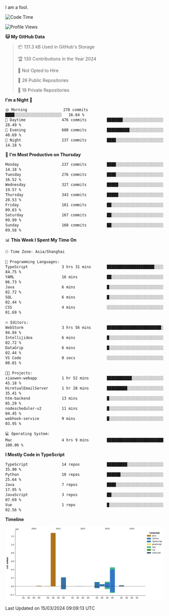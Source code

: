 I am a fool.

<!--START_SECTION:waka-->
![Code Time](http://img.shields.io/badge/Code%20Time-1%2C253%20hrs%2023%20mins-blue)

![Profile Views](http://img.shields.io/badge/Profile%20Views-2-blue)

**🐱 My GitHub Data** 

> 📦 131.3 kB Used in GitHub's Storage 
 > 
> 🏆 130 Contributions in the Year 2024
 > 
> 🚫 Not Opted to Hire
 > 
> 📜 26 Public Repositories 
 > 
> 🔑 19 Private Repositories 
 > 
**I'm a Night 🦉** 

```text
🌞 Morning                278 commits         ████░░░░░░░░░░░░░░░░░░░░░   16.64 % 
🌆 Daytime                476 commits         ███████░░░░░░░░░░░░░░░░░░   28.49 % 
🌃 Evening                680 commits         ██████████░░░░░░░░░░░░░░░   40.69 % 
🌙 Night                  237 commits         ████░░░░░░░░░░░░░░░░░░░░░   14.18 % 
```
📅 **I'm Most Productive on Thursday** 

```text
Monday                   237 commits         ████░░░░░░░░░░░░░░░░░░░░░   14.18 % 
Tuesday                  276 commits         ████░░░░░░░░░░░░░░░░░░░░░   16.52 % 
Wednesday                327 commits         █████░░░░░░░░░░░░░░░░░░░░   19.57 % 
Thursday                 343 commits         █████░░░░░░░░░░░░░░░░░░░░   20.53 % 
Friday                   161 commits         ██░░░░░░░░░░░░░░░░░░░░░░░   09.63 % 
Saturday                 167 commits         ██░░░░░░░░░░░░░░░░░░░░░░░   09.99 % 
Sunday                   160 commits         ██░░░░░░░░░░░░░░░░░░░░░░░   09.58 % 
```


📊 **This Week I Spent My Time On** 

```text
🕑︎ Time Zone: Asia/Shanghai

💬 Programming Languages: 
TypeScript               3 hrs 31 mins       █████████████████████░░░░   84.75 % 
YAML                     16 mins             ██░░░░░░░░░░░░░░░░░░░░░░░   06.73 % 
Java                     6 mins              █░░░░░░░░░░░░░░░░░░░░░░░░   02.72 % 
SQL                      6 mins              █░░░░░░░░░░░░░░░░░░░░░░░░   02.44 % 
CSS                      4 mins              ░░░░░░░░░░░░░░░░░░░░░░░░░   01.69 % 

🔥 Editors: 
WebStorm                 3 hrs 56 mins       ████████████████████████░   94.84 % 
Intellijidea             6 mins              █░░░░░░░░░░░░░░░░░░░░░░░░   02.72 % 
DataGrip                 6 mins              █░░░░░░░░░░░░░░░░░░░░░░░░   02.44 % 
VS Code                  0 secs              ░░░░░░░░░░░░░░░░░░░░░░░░░   00.01 % 

🐱‍💻 Projects: 
xiaowen-webapp           1 hr 52 mins        ███████████░░░░░░░░░░░░░░   45.18 % 
HiretualEmailServer      1 hr 28 mins        █████████░░░░░░░░░░░░░░░░   35.41 % 
htm-backend              13 mins             █░░░░░░░░░░░░░░░░░░░░░░░░   05.29 % 
nodescheduler-v2         11 mins             █░░░░░░░░░░░░░░░░░░░░░░░░   04.45 % 
webhook-service          9 mins              █░░░░░░░░░░░░░░░░░░░░░░░░   03.95 % 

💻 Operating System: 
Mac                      4 hrs 9 mins        █████████████████████████   100.00 % 
```

**I Mostly Code in TypeScript** 

```text
TypeScript               14 repos            █████████░░░░░░░░░░░░░░░░   35.90 % 
Python                   10 repos            ██████░░░░░░░░░░░░░░░░░░░   25.64 % 
Java                     7 repos             ████░░░░░░░░░░░░░░░░░░░░░   17.95 % 
JavaScript               3 repos             ██░░░░░░░░░░░░░░░░░░░░░░░   07.69 % 
Vue                      1 repo              █░░░░░░░░░░░░░░░░░░░░░░░░   02.56 % 
```



**Timeline**

![Lines of Code chart](https://raw.githubusercontent.com/VeejaLiu/VeejaLiu/master/assets/bar_graph.png)


 Last Updated on 15/03/2024 09:09:13 UTC
<!--END_SECTION:waka-->
